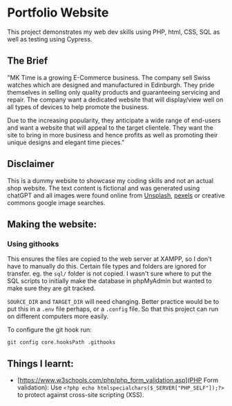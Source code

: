 # Portfolio Website

This project demonstrates my web dev skills using PHP, html, CSS, SQL as well as testing using Cypress.

## The Brief

"MK Time is a growing E-Commerce business. The company sell Swiss watches which are designed and manufactured in Edinburgh. They pride themselves in selling only quality products and guaranteeing servicing and repair. The company want a dedicated website that will display/view well on all types of devices to help promote the business.

Due to the increasing popularity, they anticipate a wide range of end-users and want a website that will appeal to the target clientele. They want the site to bring in more business and hence profits as well as promoting their unique designs and elegant time pieces."

## Disclaimer

This is a dummy website to showcase my coding skills and not an actual shop website. The text content is fictional and was generated using chatGPT and all images were found online from [Unsplash](https://help.unsplash.com/en/), [pexels](https://www.pexels.com/) or creative commons google image searches.

## Making the website:

### Using githooks

This ensures the files are copied to the web server at XAMPP, so I don't have to manually do this. Certain file types and folders are ignored for transfer. eg. the `sql/` folder is not copied. I wasn't sure where to put the SQL scripts to initially make the database in phpMyAdmin but wanted to make sure they are git tracked.

`SOURCE_DIR` and `TARGET_DIR` will need changing. Better practice would be to put this in a `.env` file perhaps, or a `.config` file. So that this project can run on different computers more easily.

To configure the git hook run:

```
git config core.hooksPath .githooks
```

## Things I learnt:

- [https://www.w3schools.com/php/php_form_validation.asp](PHP Form validation): Use `<?php echo htmlspecialchars($_SERVER["PHP_SELF"]);?>` to protect against cross-site scripting (XSS).
